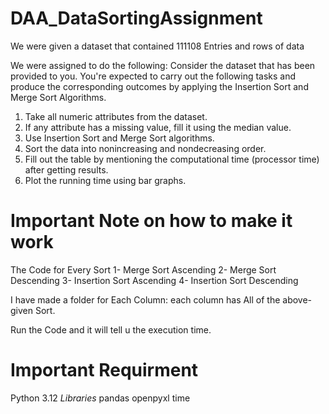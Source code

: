 # DAA_DataSortingAssignment
We were given a dataset that contained 111108 Entries and rows of data

We were assigned to do the following:
Consider the dataset that has been provided to you. You're expected to carry  out the following tasks and produce the corresponding outcomes by applying the  Insertion Sort and Merge Sort Algorithms. 
1. Take all numeric attributes from the dataset.  
2. If any attribute has a missing value, fill it using the median value. 
3. Use Insertion Sort and Merge Sort algorithms. 
4. Sort the data into nonincreasing and nondecreasing order. 
5. Fill out the table by mentioning the computational time (processor  time) after getting results. 
6. Plot the running time using bar graphs.

# Important Note on how to make it work
The Code for Every Sort 
1- Merge Sort Ascending
2- Merge Sort Descending
3- Insertion Sort Ascending 
4- Insertion Sort Descending

I have made a folder for Each Column:
each column has All of the above-given Sort.

Run the Code and it will tell u the execution time.

# Important Requirment
Python 3.12
*Libraries*
pandas
openpyxl
time

